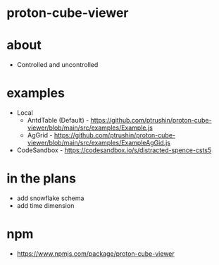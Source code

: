 # proton-cube-viewer

# about
* Controlled and uncontrolled

# examples

* Local
    * AntdTable (Default) - https://github.com/ptrushin/proton-cube-viewer/blob/main/src/examples/Example.js
    * AgGrid - https://github.com/ptrushin/proton-cube-viewer/blob/main/src/examples/ExampleAgGid.js
* CodeSandbox - https://codesandbox.io/s/distracted-spence-csts5

# in the plans

* add snowflake schema
* add time dimension

# npm

* https://www.npmjs.com/package/proton-cube-viewer